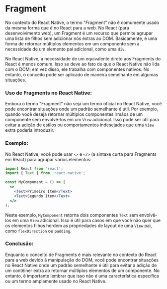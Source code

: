 # Fragment

No contexto do React Native, o termo "Fragment" não é comumente usado da mesma forma que é no React para a web. No React (para desenvolvimento web), um Fragment é um recurso que permite agrupar uma lista de filhos sem adicionar nós extras ao DOM. Basicamente, é uma forma de retornar múltiplos elementos em um componente sem a necessidade de um elemento pai adicional, como uma `div`.

No React Native, a necessidade de um equivalente direto aos Fragments do React é menos comum. Isso se deve ao fato de que o React Native não lida com o DOM; em vez disso, ele trabalha com componentes nativos. No entanto, o conceito pode ser aplicado de maneira semelhante em algumas situações.

### Uso de Fragments no React Native:

Embora o termo "Fragment" não seja um termo oficial no React Native, você pode encontrar situações onde um padrão semelhante é útil. Por exemplo, quando você deseja retornar múltiplos componentes irmãos de um componente sem envolvê-los em um `View` adicional. Isso pode ser útil para evitar a adição de estilos ou comportamentos indesejados que uma `View` extra poderia introduzir.

### Exemplo:

No React Native, você pode usar `<>` e `</>` (a sintaxe curta para Fragments em React) para agrupar vários elementos:

```jsx
import React from 'react';
import { Text } from 'react-native';

const MyComponent = () => (
  <>
    <Text>Primeiro Item</Text>
    <Text>Segundo Item</Text>
  </>
);
```

Neste exemplo, `MyComponent` retorna dois componentes `Text` sem envolvê-los em uma `View` adicional. Isso é útil para casos em que você não quer que os elementos filhos herdem as propriedades de layout de uma `View` pai, como `flexDirection` ou `padding`.

### Conclusão:

Enquanto o conceito de Fragments é mais relevante no contexto do React para a web devido à manipulação do DOM, você pode encontrar situações no React Native onde um padrão semelhante é útil para evitar a adição de um contêiner extra ao retornar múltiplos elementos de um componente. No entanto, é importante lembrar que isso não é uma característica específica ou um termo amplamente usado no React Native.